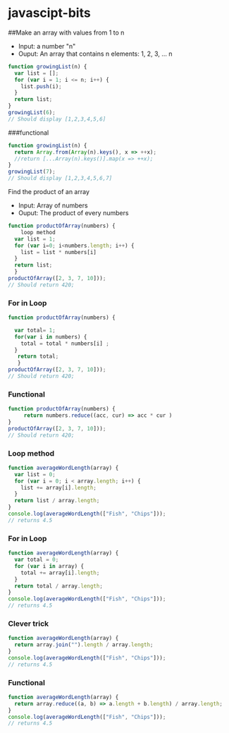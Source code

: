 # javascipt-bits

##Make an array with values from 1 to n

* Input: a number "n"
* Ouput: An array that contains n elements: 1, 2, 3, ... n

```javascript
function growingList(n) {
  var list = [];
  for (var i = 1; i <= n; i++) {
    list.push(i);
  }
  return list;
}
growingList(6);
// Should display [1,2,3,4,5,6]
```

###functional

```javascript
function growingList(n) {
  return Array.from(Array(n).keys(), x => ++x);
  //return [...Array(n).keys()].map(x => ++x);
}
growingList(7);
// Should display [1,2,3,4,5,6,7]
```

Find the product of an array

* Input: Array of numbers
* Ouput: The product of every numbers

```javascript
function productOfArray(numbers) {
    loop method
  var list = 1;
  for (var i=0; i<numbers.length; i++) {
    list = list * numbers[i]
  }
  return list;
  }
productOfArray([2, 3, 7, 10]));
// Should return 420;
```

### For in Loop

```javascript
function productOfArray(numbers) {

  var total= 1;
  for(var i in numbers) {
    total = total * numbers[i] ;
  }
   return total;
   }
productOfArray([2, 3, 7, 10]));
// Should return 420;
```

### Functional

```javascript
function productOfArray(numbers) {
     return numbers.reduce((acc, cur) => acc * cur )
}
productOfArray([2, 3, 7, 10]));
// Should return 420;
```

### Loop method

```javascript
function averageWordLength(array) {
  var list = 0;
  for (var i = 0; i < array.length; i++) {
    list += array[i].length;
  }
  return list / array.length;
}
console.log(averageWordLength(["Fish", "Chips"]));
// returns 4.5
```

### For in Loop

```javascript
function averageWordLength(array) {
  var total = 0;
  for (var i in array) {
    total += array[i].length;
  }
  return total / array.length;
}
console.log(averageWordLength(["Fish", "Chips"]));
// returns 4.5
```

### Clever trick

```javascript
function averageWordLength(array) {
  return array.join("").length / array.length;
}
console.log(averageWordLength(["Fish", "Chips"]));
// returns 4.5
```

### Functional

```javascript
function averageWordLength(array) {
  return array.reduce((a, b) => a.length + b.length) / array.length;
}
console.log(averageWordLength(["Fish", "Chips"]));
// returns 4.5
```
